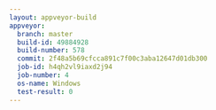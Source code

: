 ```yaml
---
layout: appveyor-build
appveyor:
  branch: master
  build-id: 49884928
  build-number: 578
  commit: 2f48a5b69cfcca891c7f00c3aba12647d01db300
  job-id: h4qh2vl9iaxd2j94
  job-number: 4
  os-name: Windows
  test-result: 0
---
```

